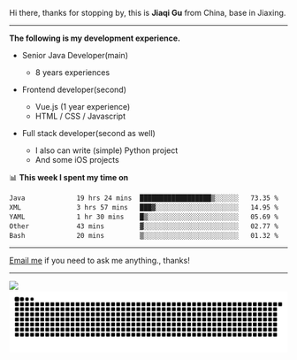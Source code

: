 Hi there, thanks for stopping by, this is **Jiaqi Gu** from China, base in Jiaxing.

---

**The following is my development experience.**

- Senior Java Developer(main)
  - 8 years experiences

- Frontend developer(second)
  - Vue.js (1 year experience)
  - HTML / CSS / Javascript
  
- Full stack developer(second as well)
  - I also can write (simple) Python project
  - And some iOS projects

📊 **This week I spent my time on**
<!--START_SECTION:waka-->

```txt
Java             19 hrs 24 mins  ██████████████████▒░░░░░░   73.35 %
XML              3 hrs 57 mins   ███▓░░░░░░░░░░░░░░░░░░░░░   14.95 %
YAML             1 hr 30 mins    █▒░░░░░░░░░░░░░░░░░░░░░░░   05.69 %
Other            43 mins         ▓░░░░░░░░░░░░░░░░░░░░░░░░   02.77 %
Bash             20 mins         ▒░░░░░░░░░░░░░░░░░░░░░░░░   01.32 %
```

<!--END_SECTION:waka-->

---

[Email me](mailto:htk2klwgr@mozmail.com?subject=Hiring_from_GitHub) if you need to ask me anything., thanks!

---

![]( https://visitor-badge.glitch.me/badge?page_id=githubgujiaqi)
![]( https://github.com/droid-Q/droid-Q/raw/output/github-contribution-grid-snake.svg#gh-dark-mode-only)
